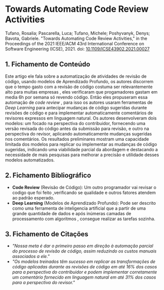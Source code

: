 # Towards Automating Code Review Activities

Tufano, Rosalia; Pascarella, Luca; Tufano, Michele; Poshyvanyk, Denys; Bavota, Gabriele. "Towards Automating Code Review Activities," in the Proceedings of the 2021 IEEE/ACM 43rd International Conference on Software Engineering (ICSE), 2021. doi: [10.1109/ICSE43902.2021.00027](https://doi.org/10.1109/ICSE43902.2021.00027)

## 1. Fichamento de Conteúdo
Este artigo ele fala sobre a automatização de atividades de revisão de código, usando modelos de Aprendizado Profundo, os autores discorrem que o tempo gasto com a revisão de código costuma ser relevantemente alto para muitas empresas , eles verificaram que progamadores gastam em media 6h por semana só revendo código. Então eles propuseram essa automação de *code* *review* , para isso os autores usaram ferramentas de *Deep* *Learning* para antecipar mudanças de código sugeridas durante revisões de código e para implementar automaticamente comentários de revisores expressos em linguagem natural. Os autores desenvolveram dois modelos: um focado na perspectiva do contribuidor, fornecendo uma versão revisada do código antes da submissão para revisão, e outro na perspectiva do revisor, aplicando automaticamente mudanças sugeridas nos comentários. Os resultados preliminares mostram uma capacidade limitada dos modelos para replicar ou implementar as mudanças de código sugeridas, indicando uma viabilidade parcial da abordagem e destacando a necessidade de mais pesquisas para melhorar a precisão e utilidade desses modelos automatizados.
 
## 2. Fichamento Bibliográfico

- **Code Review** (Revisão de Código): Um outro programador vai revisar o codigo que foi feito ,verificando se qualidade e outros fatores atendem ao padrão esperado.  
- **Deep Learning** (Modelos de Aprendizado Profundo): Pode ser descrito como uma ferramenta de inteligencia artificial que a partir de uma grande quantidade de dados e após inúmeras camadas de processamento com algoritmos , consegue realizar as tarefas sozinha.

## 3. Fichamento de Citações

- _"Nossa meta é dar o primeiro passo em direção à automação parcial do processo de revisão de código, assim reduzindo os custos manuais associados a ele."_
- _"Os modelos treinados têm sucesso em replicar as transformações de código aplicadas durante as revisões de código em até 16% dos casos para a perspectiva do contribuidor e podem implementar corretamente um comentário fornecido em linguagem natural em até 31% dos casos para a perspectiva do revisor."_
